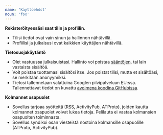 ```yaml
---
name: 'Käyttöehdot'
noun: 'fox'
---
```

**Rekisteröityessäsi saat tilin ja profiilin.** 
- Tilisi tiedot ovat vain sinun ja hallinnon nähtävillä. 
- Profiilisi ja julkaisusi ovat kaikkien käyttäjien nähtävillä.

**Tietosuojakäytäntö**
- Olet vastuussa julkaisuistasi. Hallinto voi poistaa [sääntöjen](/docs/fi/coc). tai lain vastaista sisältöä.
- Voit poistaa tuottamasi sisältösi itse. Jos poistat tilisi, mutta et sisältöäsi, se merkitään anonyymiksi.
- Tietosi tallennetaan salattuina Googlen pilvipalveluun EU:ssa. Tallennettavat tiedot on kuvattu [avoimena koodina GitHubissa](https://github.com/villetakanen/pelilauta-16/tree/main/src/schemas).

**Kolmannet osapuolet**
- Sovellus tarjoaa syötteitä (RSS, ActivityPub, ATProto), joiden kautta kolmannet osapuolet voivat lukea tietoja. Pelilauta ei vastaa kolmansien osapuolten toiminnasta.
- Sovellus syndikoi osan viesteistä nostoina kolmansille osapuolille (ATProto, ActivityPub). 
